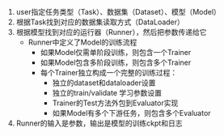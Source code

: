 1. user指定任务类型（Task）、数据集（Dataset）、模型（Model）
2. 根据Task找到对应的数据集读取方式（DataLoader）
3. 根据模型找到对应的运行器（Runner），然后把参数传递给它
   -  Runner中定义了Model的训练流程
      -  如果Model仅需单阶段训练，则包含一个Trainer
      -  如果Model包含多阶段训练，则包含多个Trainer
      -  每个Trainer独立构成一个完整的训练过程：
         -  独立的dataset和dataloader设置
         -  独立的train/validate 学习参数设置
         -  Trainer的Test方法外包到Evaluator实现
         -  如果Model有多个下游任务，则包含多个Evaluator
4. Runner的输入是参数，输出是模型的训练ckpt和日志
